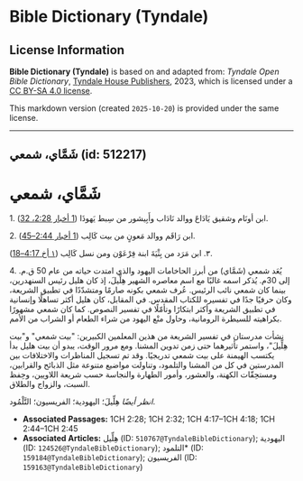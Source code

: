 # Bible Dictionary (Tyndale)

## License Information

**Bible Dictionary (Tyndale)** is based on and adapted from: _Tyndale Open Bible Dictionary_, [Tyndale House Publishers](https://tyndaleopenresources.com/), 2023, which is licensed under a [CC BY-SA 4.0 license](https://creativecommons.org/licenses/by-sa/4.0/legalcode.en).

This markdown version (created `2025-10-20`) is provided under the same license.



--------------------------------

## شَمَّاي، شمعي (id: 512217)

شَمَّاي، **شمعي**
=================

1\. ابن أونَام وشقيق يَادَاعَ ووالد نَادَاب وأَبِيشور من سِبط يَهوذَا ([1 أخبار 2:28، 32](https://ref.ly/1Chr2:28,1Chr2:32)).

2\. ابن رَاقَم ووالد مَعونٍ من بيت كَالِب ([1 أخبار 2:44–45](https://ref.ly/1Chr2:44-1Chr2:45)).

٣. ابن مَرَد من بِثْيَةَ ابنة فِرْعَوْن ومن نسل كَالِب ([١ أخ 4:17–18](https://ref.ly/1Chr4:17-1Chr4:18)).

4\. يُعَد شمعي (شَمَّاي) من أبرز الحاخامات اليهود والذي امتدت حياته من عام 50 ق.م. إلى 30م. يُذكر اسمه غالبًا مع اسم معاصره الشهير هِلِّيلَ، إذ كان هليل رئيس السنهدرين، بينما كان شمعي نائب الرئيس. عُرف شمعي بكونه صارمًا ومتشدّدًا في تطبيق الشريعة، وكان حرفيًا جدًا في تفسيره للكتاب المقدس. في المقابل، كان هليل أكثر تساهلًا وإنسانية في تطبيق الشريعة وأكثر ابتكارًا وتأمّلًا في تفسير النصوص. كما كان شمعي مشهورًا بكراهيته للسيطرة الرومانية، وحاول منْع اليهود من شراء الطعام أو الشراب من الأمم.

نشأت مدرستان في تفسير الشريعة من هذين المعلمين الكبيرين: "بيت شمعي" و"بيت هِلِّيلَ"، واستمر تأثيرهما حتى زمن تدوين المشنا. ومع مرور الوقت، يبدو أن بيت هليل بدأ يكتسب الهيمنة على بيت شمعي تدريجيًا. وقد تم تسجيل المناظرات والاختلافات بين المدرستين في كل من المشنا والتلمود، وتناولت مواضيع متنوعة مثل الذبائح والقرابين، ومستحِقّات الكهنة، والعشور، وأمور الطهارة والنجاسة حسب شريعة اللاويين، وحِفظ السبت، والزواج والطلاق.

*انظر أيضًا* هِلِّيلَ؛ اليهودية؛ الفريسيون؛ التَّلْمُود.

* **Associated Passages:** 1CH 2:28; 1CH 2:32; 1CH 4:17–1CH 4:18; 1CH 2:44–1CH 2:45
* **Associated Articles:** هِلِّيل (ID: `510767@TyndaleBibleDictionary`); اليهودية (ID: `124526@TyndaleBibleDictionary`); التلمود* (ID: `159184@TyndaleBibleDictionary`); الفريسيون (ID: `159163@TyndaleBibleDictionary`)

